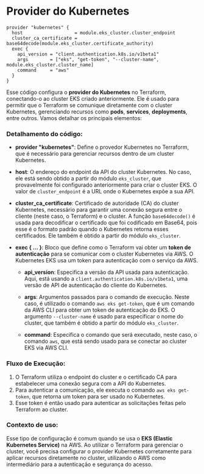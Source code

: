 # Provider do Kubernetes

```hcl
provider "kubernetes" {
  host                   = module.eks_cluster.cluster_endpoint
  cluster_ca_certificate = base64decode(module.eks_cluster.certificate_authority)
  exec {
    api_version = "client.authentication.k8s.io/v1beta1"
    args        = ["eks", "get-token", "--cluster-name", module.eks_cluster.cluster_name]
    command     = "aws"
  }
}
```

Esse código configura o **provider do Kubernetes** no Terraform, conectando-o ao cluster EKS criado anteriormente. Ele é usado para permitir que o Terraform se comunique diretamente com o cluster Kubernetes, gerenciando recursos como **pods**, **services**, **deployments**, entre outros. Vamos detalhar os principais elementos:

### Detalhamento do código:

- **provider "kubernetes"**: Define o provedor Kubernetes no Terraform, que é necessário para gerenciar recursos dentro de um cluster Kubernetes.

- **host**: O endereço do endpoint da API do cluster Kubernetes. No caso, ele está sendo obtido a partir do módulo `eks_cluster`, que provavelmente foi configurado anteriormente para criar o cluster EKS. O valor de `cluster_endpoint` é a URL onde o Kubernetes expõe a sua API.

- **cluster_ca_certificate**: Certificado de autoridade (CA) do cluster Kubernetes, necessário para garantir uma conexão segura entre o cliente (neste caso, o Terraform) e o cluster. A função `base64decode()` é usada para decodificar o certificado que foi codificado em Base64, pois esse é o formato padrão quando o Kubernetes retorna esses certificados. Ele também é obtido a partir do módulo `eks_cluster`.

- **exec { ... }**: Bloco que define como o Terraform vai obter um **token de autenticação** para se comunicar com o cluster Kubernetes via AWS. O Kubernetes EKS usa um token para autenticação com o serviço da AWS.
  
  - **api_version**: Especifica a versão da API usada para autenticação. Aqui, está usando a `client.authentication.k8s.io/v1beta1`, uma versão de API de autenticação do cliente do Kubernetes.
  
  - **args**: Argumentos passados para o comando de execução. Neste caso, é utilizado o comando `aws eks get-token`, que é um comando da AWS CLI para obter um token de autenticação do EKS. O argumento `--cluster-name` é usado para especificar o nome do cluster, que também é obtido a partir do módulo `eks_cluster`.

  - **command**: Especifica o comando que será executado, neste caso, o comando `aws`, que está sendo usado para se conectar ao cluster EKS via AWS CLI.

### Fluxo de Execução:

1. O Terraform utiliza o endpoint do cluster e o certificado CA para estabelecer uma conexão segura com a API do Kubernetes.
2. Para autenticar a comunicação, ele executa o comando `aws eks get-token`, que retorna um token para ser usado no Kubernetes.
3. Esse token é então usado para autenticar as solicitações feitas pelo Terraform ao cluster.

### Contexto de uso:
Esse tipo de configuração é comum quando se usa o **EKS (Elastic Kubernetes Service)** na AWS. Ao utilizar o Terraform para gerenciar o cluster, você precisa configurar o provider Kubernetes corretamente para aplicar recursos diretamente no cluster, utilizando o AWS como intermediário para a autenticação e segurança do acesso.
